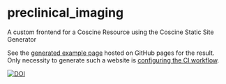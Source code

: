 # preclinical_imaging
A custom frontend for a Coscine Resource using the Coscine Static Site Generator

See the [generated example page](https://palomena.github.io/Coscine-Custom-Resource-Frontend/) hosted on GitHub pages for the result. Only necessity to generate such a website is [configuring the CI workflow](https://github.com/palomena/Coscine-Custom-Resource-Frontend/blob/master/.github/workflows/coscine.yml).

[![DOI](https://zenodo.org/badge/1000896583.svg)](https://doi.org/10.5281/zenodo.17130081)
